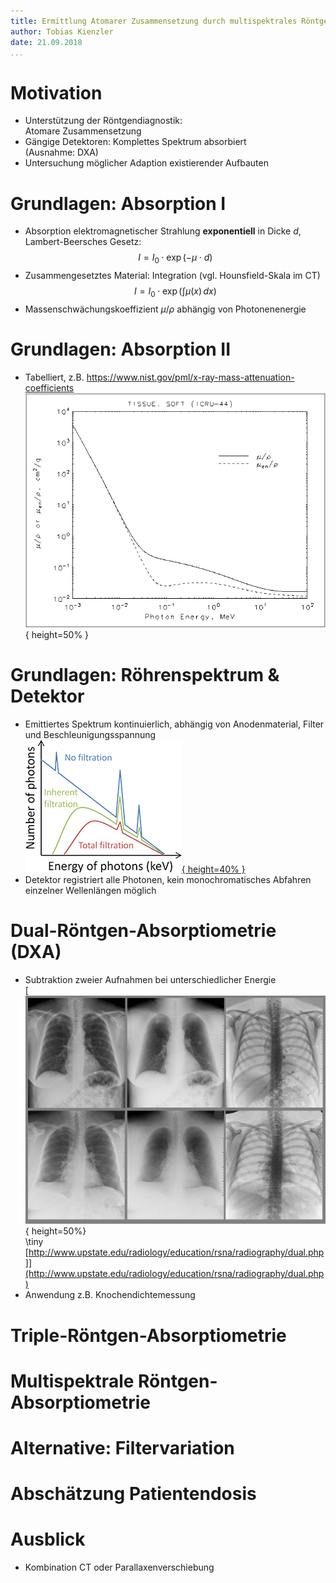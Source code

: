 ```yaml
---
title: Ermittlung Atomarer Zusammensetzung durch multispektrales Röntgen
author: Tobias Kienzler
date: 21.09.2018
...
```


# Motivation
- Unterstützung der Röntgendiagnostik:  
Atomare Zusammensetzung
- Gängige Detektoren: Komplettes Spektrum absorbiert  
(Ausnahme: DXA)
- Untersuchung möglicher Adaption existierender Aufbauten

# Grundlagen: Absorption I
- Absorption elektromagnetischer Strahlung **exponentiell** in Dicke $d$, Lambert-Beersches Gesetz:  
$$I = I_0\cdot\exp{\left(-\mu\cdot d\right)}$$
- Zusammengesetztes Material: Integration (vgl. Hounsfield-Skala im CT)  
$$I = I_0\cdot\exp{\left(\int \mu(x)\, dx\right)}$$
- Massenschwächungskoeffizient $\mu/\rho$ abhängig von Photonenenergie

# Grundlagen: Absorption II
- Tabelliert, z.B. <https://www.nist.gov/pml/x-ray-mass-attenuation-coefficients>  
![](murho_tissue.png){ height=50% }

# Grundlagen: Röhrenspektrum & Detektor
- Emittiertes Spektrum kontinuierlich, abhängig von Anodenmaterial, Filter und Beschleunigungsspannung  
[![](xray-alter3.png){ height=40% }](https://www.radiologycafe.com/radiology-trainees/frcr-physics-notes/production-of-x-rays)
- Detektor registriert alle Photonen, kein monochromatisches Abfahren einzelner Wellenlängen möglich

# Dual-Röntgen-Absorptiometrie (DXA)
- Subtraktion zweier Aufnahmen bei unterschiedlicher Energie  
[![](index_clip_image002_0010.jpg){ height=50%}  
\tiny [http://www.upstate.edu/radiology/education/rsna/radiography/dual.php]](http://www.upstate.edu/radiology/education/rsna/radiography/dual.php)
- Anwendung z.B. Knochendichtemessung

# Triple-Röntgen-Absorptiometrie

# Multispektrale Röntgen-Absorptiometrie

# Alternative: Filtervariation

# Abschätzung Patientendosis

# Ausblick
- Kombination CT oder Parallaxenverschiebung
